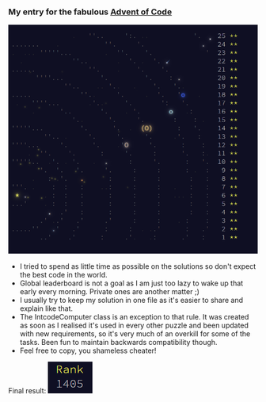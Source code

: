
### My entry for the fabulous [Advent of Code](https://adventofcode.com/2019/about) ###

![space](https://github.com/piiu/advent-of-code-2019/blob/master/images/space.png?raw=true)

- I tried to spend as little time as possible on the solutions so don't expect the best code in the world.
- Global leaderboard is not a goal as I am just too lazy to wake up that early every morning. Private ones are another matter ;) 
- I usually try to keep my solution in one file as it's easier to share and explain like that.
- The IntcodeComputer class is an exception to that rule. It was created as soon as I realised it's used in every other puzzle and been updated with new requirements, so it's very much of an overkill for some of the tasks. Been fun to maintain backwards compatibility though.
- Feel free to copy, you shameless cheater!

Final result:
![space](https://github.com/piiu/advent-of-code-2019/blob/master/images/rank.png?raw=true)
